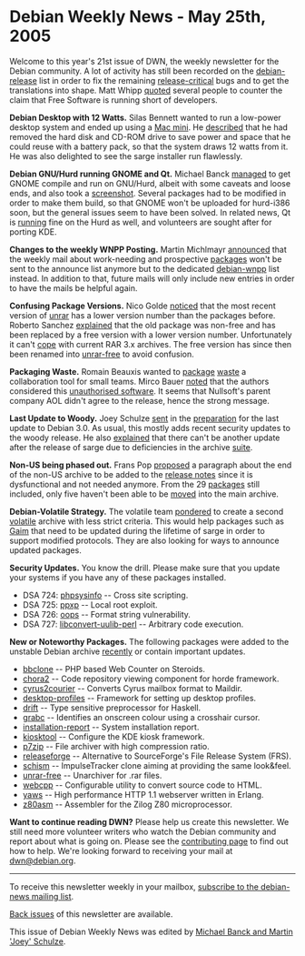 
Debian Weekly News - May 25th, 2005
===================================


Welcome to this year's 21st issue of DWN, the weekly newsletter for the
Debian community. A lot of activity has still been recorded on the [debian-release](https://lists.debian.org/debian-release/) list in
order to fix the remaining [release-critical](https://bugs.debian.org/release-critical/) bugs and
to get the translations into shape. Matt Whipp [quoted](http://www.pcpro.co.uk/news/69766/open-source-not-running-short-of-developers.html) several people to counter the claim that Free Software is running
short of developers.


**Debian Desktop with 12 Watts.** Silas Bennett wanted to run
a low-power desktop system and ended up using a [Mac mini](http://www.apple.com/macmini/). He [described](http://www.home.earthlink.net/~silasb/macbat/) that he had
removed the hard disk and CD-ROM drive to save power and space that he could
reuse with a battery pack, so that the system draws 12 watts from it. He was
also delighted to see the sarge installer run flawlessly.


**Debian GNU/Hurd running GNOME and Qt.** Michael Banck [managed](https://lists.debian.org/debian-hurd/2005/05/msg00109.html)
to get GNOME compile and run on GNU/Hurd, albeit with some caveats and loose
ends, and also took a [screenshot](https://people.debian.org/~mbanck/media/hurd-gnome.png).
Several packages had to be modified in order to make them build, so
that GNOME won't be uploaded for hurd-i386 soon, but the general issues
seem to have been solved. In related news, Qt is [running](https://lists.debian.org/debian-hurd/2005/04/msg00082.html)
fine on the Hurd as well, and volunteers are sought after for
porting KDE.


**Changes to the weekly WNPP Posting.** Martin Michlmayr [announced](https://lists.debian.org/debian-devel-announce/2005/05/msg00012.html) that the weekly mail about work-needing and prospective [packages](https://www.debian.org/devel/wnpp/) won't be sent to the announce list
anymore but to the dedicated [debian-wnpp](https://lists.debian.org/debian-wnpp/) list instead. In addition to that, future mails will only
include new entries in order to have the mails be helpful again.


**Confusing Package Versions.** Nico Golde [noticed](https://lists.debian.org/debian-devel/2005/05/msg01023.html)
that the most recent version of [unrar](https://packages.debian.org/unrar) has a lower version number than the packages before. Roberto
Sanchez [explained](https://lists.debian.org/debian-devel/2005/05/msg01024.html) that the old package was non-free and has been replaced by a
free version with a lower version number. Unfortunately it can't [cope](https://lists.debian.org/debian-devel/2005/05/msg01029.html)
with current RAR 3.x archives. The free version has since then been renamed
into [unrar-free](https://packages.debian.org/unrar-free) to avoid
confusion.


**Packaging Waste.** Romain Beauxis wanted to [package](https://lists.debian.org/debian-devel/2005/05/msg00444.html)
[waste](http://waste.sourceforge.net/) a collaboration tool for
small teams. Mirco Bauer [noted](https://lists.debian.org/debian-legal/2005/05/msg00353.html)
that the authors considered this [unauthorised software](http://www.nullsoft.com/free/waste/). It
seems that Nullsoft's parent company AOL didn't agree to the release, hence
the strong message.


**Last Update to Woody.** Joey Schulze [sent](https://lists.debian.org/debian-devel-announce/2005/05/msg00013.html) in the [preparation](https://people.debian.org/~joey/3.0r6/) for the last update to Debian 3.0. As usual, this mostly adds
recent security updates to the woody release. He also [explained](http://www.infodrom.org/~joey/log/?200505130653) that
there can't be another update after the release of sarge due to deficiencies
in the archive [suite](http://cvs.debian.org/dak/?cvsroot=dak).


**Non-US being phased out.** Frans Pop [proposed](https://lists.debian.org/debian-release/2005/05/msg01163.html)
a paragraph about the end of the non-US archive to be added to the [release notes](https://www.debian.org/releases/sarge/releasenotes) since it is
dysfunctional and not needed anymore. From the 29 [packages](https://lists.debian.org/debian-release/2005/05/msg01354.html)
still included, only five haven't been able to be [moved](https://lists.debian.org/debian-release/2005/05/msg01355.html)
into the main archive.


**Debian-Volatile Strategy.** The volatile team [pondered](https://lists.debian.org/debian-devel-announce/2005/05/msg00016.html) to create a second [volatile](http://volatile.debian.net/) archive with less strict criteria. This would help packages such
as [Gaim](https://packages.debian.org/gaim) that need to be updated
during the lifetime of sarge in order to support modified protocols. They are
also looking for ways to announce updated packages.


**Security Updates.** You know the drill. Please make sure
that you update your systems if you have any of these packages installed.


* DSA 724: [phpsysinfo](https://www.debian.org/security/2005/dsa-724) --
 Cross site scripting.
* DSA 725: [ppxp](https://www.debian.org/security/2005/dsa-725) --
 Local root exploit.
* DSA 726: [oops](https://www.debian.org/security/2005/dsa-726) --
 Format string vulnerability.
* DSA 727: [libconvert-uulib-perl](https://www.debian.org/security/2005/dsa-727) --
 Arbitrary code execution.


**New or Noteworthy Packages.** The following packages were
added to the unstable Debian archive [recently](https://packages.debian.org/unstable/newpkg_main) or contain
important updates.


* [bbclone](https://packages.debian.org/unstable/web/bbclone)
 -- PHP based Web Counter on Steroids.
* [chora2](https://packages.debian.org/unstable/web/chora2)
 -- Code repository viewing component for horde framework.
* [cyrus2courier](https://packages.debian.org/unstable/mail/cyrus2courier)
 -- Converts Cyrus mailbox format to Maildir.
* [desktop-profiles](https://packages.debian.org/unstable/x11/desktop-profiles)
 -- Framework for setting up desktop profiles.
* [drift](https://packages.debian.org/unstable/devel/drift)
 -- Type sensitive preprocessor for Haskell.
* [grabc](https://packages.debian.org/unstable/x11/grabc)
 -- Identifies an onscreen colour using a crosshair cursor.
* [installation-report](https://packages.debian.org/unstable/misc/installation-report)
 -- System installation report.
* [kiosktool](https://packages.debian.org/unstable/kde/kiosktool)
 -- Configure the KDE kiosk framework.
* [p7zip](https://packages.debian.org/unstable/utils/p7zip)
 -- File archiver with high compression ratio.
* [releaseforge](https://packages.debian.org/unstable/devel/releaseforge)
 -- Alternative to SourceForge's File Release System (FRS).
* [schism](https://packages.debian.org/unstable/sound/schism)
 -- ImpulseTracker clone aiming at providing the same look&feel.
* [unrar-free](https://packages.debian.org/unstable/utils/unrar-free)
 -- Unarchiver for .rar files.
* [webcpp](https://packages.debian.org/unstable/utils/webcpp)
 -- Configurable utility to convert source code to HTML.
* [yaws](https://packages.debian.org/unstable/web/yaws)
 -- High performance HTTP 1.1 webserver written in Erlang.
* [z80asm](https://packages.debian.org/unstable/devel/z80asm)
 -- Assembler for the Zilog Z80 microprocessor.


**Want to continue reading DWN?** Please help us create this
newsletter. We still need more volunteer writers who watch the Debian
community and report about what is going on. Please see the [contributing page](https://www.debian.org/News/weekly/contributing) to find out how
to help. We're looking forward to receiving your mail at [dwn@debian.org](mailto:dwn@debian.org).




---



 To receive this newsletter weekly in your mailbox, [subscribe to the debian-news mailing list](https://lists.debian.org/debian-news/).



[Back issues](https://www.debian.org/News/weekly/) of this newsletter are available.



This issue of Debian Weekly News was edited by [Michael Banck and Martin 'Joey' Schulze](mailto:dwn@debian.org).




